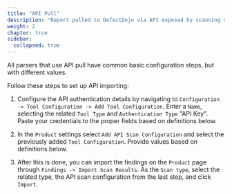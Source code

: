 ```yaml
---
title: "API Pull"
description: "Report pulled to DefectDojo via API exposed by scanning service"
weight: 2
chapter: true
sidebar:
  collapsed: true
---
```

All parsers that use API pull have common basic configuration steps, but with different values.

Follow these steps to set up API importing:

1.  Configure the API authentication details by navigating to
    `Configuration -> Tool Configuration -> Add Tool Configuration`. Enter a `Name`,
    selecting the related `Tool Type` and `Authentication Type` "API Key". Paste your credentials
    to the proper fields based on definitions below.

2.  In the `Product` settings select `Add API Scan Configuration` and select the
    previously added `Tool Configuration`. Provide values based on definitions below.

3.  After this is done, you can import the findings on the `Product` page through
    `Findings -> Import Scan Results`. As the `Scan type`, select the related type,
    the API scan configuration from the last step, and click `Import`.
